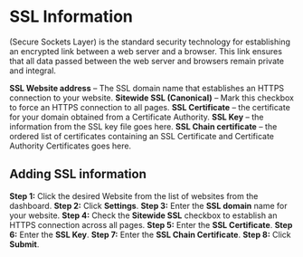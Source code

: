 # SSL Information

(Secure Sockets Layer) is the standard security technology for establishing an encrypted link between a web server and a browser. This link ensures that all data passed between the web server and browsers remain private and integral.


**SSL Website address** – The SSL domain name that establishes an HTTPS connection to your website.
**Sitewide SSL (Canonical)** – Mark this checkbox to force an  HTTPS connection to all pages.
**SSL Certificate** – the certificate for your domain obtained from a Certificate Authority.
**SSL Key** – the information from the SSL key file goes here.
**SSL Chain certificate** – the ordered list of certificates containing an SSL Certificate and Certificate Authority Certificates goes here.

## Adding SSL information

**Step 1:** Click the desired Website from the list of websites from the dashboard.
**Step 2:** Click **Settings**.
**Step 3:** Enter the **SSL domain** name for your website.
**Step 4:** Check the **Sitewide SSL** checkbox to establish an HTTPS connection across all pages.
**Step 5:** Enter the **SSL Certificate**.
**Step 6:** Enter the **SSL Key**.
**Step 7:** Enter the **SSL Chain Certificate**.
**Step 8:** Click **Submit**.
